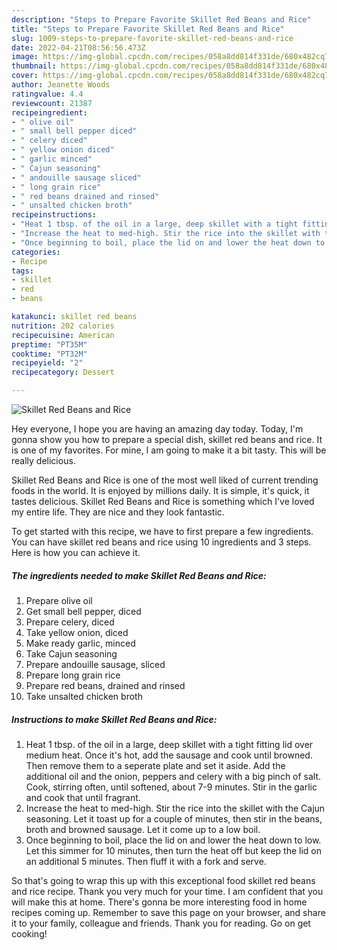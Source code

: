 ```yaml
---
description: "Steps to Prepare Favorite Skillet Red Beans and Rice"
title: "Steps to Prepare Favorite Skillet Red Beans and Rice"
slug: 1009-steps-to-prepare-favorite-skillet-red-beans-and-rice
date: 2022-04-21T08:56:56.473Z
image: https://img-global.cpcdn.com/recipes/058a8dd814f331de/680x482cq70/skillet-red-beans-and-rice-recipe-main-photo.jpg
thumbnail: https://img-global.cpcdn.com/recipes/058a8dd814f331de/680x482cq70/skillet-red-beans-and-rice-recipe-main-photo.jpg
cover: https://img-global.cpcdn.com/recipes/058a8dd814f331de/680x482cq70/skillet-red-beans-and-rice-recipe-main-photo.jpg
author: Jeanette Woods
ratingvalue: 4.4
reviewcount: 21387
recipeingredient:
- " olive oil"
- " small bell pepper diced"
- " celery diced"
- " yellow onion diced"
- " garlic minced"
- " Cajun seasoning"
- " andouille sausage sliced"
- " long grain rice"
- " red beans drained and rinsed"
- " unsalted chicken broth"
recipeinstructions:
- "Heat 1 tbsp. of the oil in a large, deep skillet with a tight fitting lid over medium heat. Once it&#39;s hot, add the sausage and cook until browned. Then remove them to a seperate plate and set it aside. Add the additional oil and the onion, peppers and celery with a big pinch of salt. Cook, stirring often, until softened, about 7-9 minutes. Stir in the garlic and cook that until fragrant."
- "Increase the heat to med-high. Stir the rice into the skillet with the Cajun seasoning. Let it toast up for a couple of minutes, then stir in the beans, broth and browned sausage. Let it come up to a low boil."
- "Once beginning to boil, place the lid on and lower the heat down to low. Let this simmer for 10 minutes, then turn the heat off but keep the lid on an additional 5 minutes. Then fluff it with a fork and serve."
categories:
- Recipe
tags:
- skillet
- red
- beans

katakunci: skillet red beans 
nutrition: 202 calories
recipecuisine: American
preptime: "PT35M"
cooktime: "PT32M"
recipeyield: "2"
recipecategory: Dessert

---
```



![Skillet Red Beans and Rice](https://img-global.cpcdn.com/recipes/058a8dd814f331de/680x482cq70/skillet-red-beans-and-rice-recipe-main-photo.jpg)

Hey everyone, I hope you are having an amazing day today. Today, I'm gonna show you how to prepare a special dish, skillet red beans and rice. It is one of my favorites. For mine, I am going to make it a bit tasty. This will be really delicious.

Skillet Red Beans and Rice is one of the most well liked of current trending foods in the world. It is enjoyed by millions daily. It is simple, it's quick, it tastes delicious. Skillet Red Beans and Rice is something which I've loved my entire life. They are nice and they look fantastic.




To get started with this recipe, we have to first prepare a few ingredients. You can have skillet red beans and rice using 10 ingredients and 3 steps. Here is how you can achieve it.

<!--inarticleads1-->

##### The ingredients needed to make Skillet Red Beans and Rice:

1. Prepare  olive oil
1. Get  small bell pepper, diced
1. Prepare  celery, diced
1. Take  yellow onion, diced
1. Make ready  garlic, minced
1. Take  Cajun seasoning
1. Prepare  andouille sausage, sliced
1. Prepare  long grain rice
1. Prepare  red beans, drained and rinsed
1. Take  unsalted chicken broth




<!--inarticleads2-->

##### Instructions to make Skillet Red Beans and Rice:

1. Heat 1 tbsp. of the oil in a large, deep skillet with a tight fitting lid over medium heat. Once it&#39;s hot, add the sausage and cook until browned. Then remove them to a seperate plate and set it aside. Add the additional oil and the onion, peppers and celery with a big pinch of salt. Cook, stirring often, until softened, about 7-9 minutes. Stir in the garlic and cook that until fragrant.
1. Increase the heat to med-high. Stir the rice into the skillet with the Cajun seasoning. Let it toast up for a couple of minutes, then stir in the beans, broth and browned sausage. Let it come up to a low boil.
1. Once beginning to boil, place the lid on and lower the heat down to low. Let this simmer for 10 minutes, then turn the heat off but keep the lid on an additional 5 minutes. Then fluff it with a fork and serve.




So that's going to wrap this up with this exceptional food skillet red beans and rice recipe. Thank you very much for your time. I am confident that you will make this at home. There's gonna be more interesting food in home recipes coming up. Remember to save this page on your browser, and share it to your family, colleague and friends. Thank you for reading. Go on get cooking!
